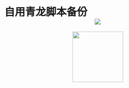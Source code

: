 # 自用青龙脚本备份 <div align="center"> <img src="https://visitor-badge.glitch.me/badge?page_id=LinYuanovo" /> </div>
<div align="center"> <img height="137px" src="https://github-readme-stats.vercel.app/api?username=sun0225SUN&prs,issues,contribs&hide_title=true&hide_border=true&show_icons=trueline_height=21&text_color=000&icon_color=000&bg_color=0,ea6161,ffc64d,fffc4d,52fa5a&theme=graywhite" /> </div>
